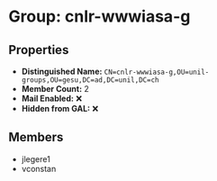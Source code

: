 # Group: cnlr-wwwiasa-g

## Properties

- **Distinguished Name:** `CN=cnlr-wwwiasa-g,OU=unil-groups,OU=gesu,DC=ad,DC=unil,DC=ch`
- **Member Count:** 2
- **Mail Enabled:** ❌
- **Hidden from GAL:** ❌

## Members

- jlegere1
- vconstan
